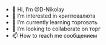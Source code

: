 - 👋 Hi, I’m @D-Nikolay
- 👀 I’m interested in криптовалюта
- 🌱 I’m currently learning торговать
- 💞️ I’m looking to collaborate on торг
- 📫 How to reach me сообщением 

<!---
D-Nikolay/D-Nikolay is a ✨ special ✨ repository because its `README.md` (this file) appears on your GitHub profile.
You can click the Preview link to take a look at your changes.
--->
